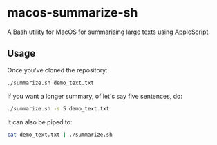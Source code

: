 # macos-summarize-sh

A Bash utility for MacOS for summarising large texts using AppleScript.

## Usage

Once you've cloned the repository:

```sh
./summarize.sh demo_text.txt
```

If you want a longer summary, of let's say five sentences, do:

```sh
./summarize.sh -s 5 demo_text.txt
```

It can also be piped to:

```sh
cat demo_text.txt | ./summarize.sh
```
